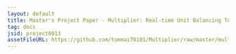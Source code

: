 ```yaml
---
layout: default
title: Master's Project Paper - Multiplier: Real-time Unit Balancing Tool
tag: docs
jsid: project0013
assetFileURL: https://github.com/tommai78101/Multiplier/raw/master/multiplier_final_rts_study.pdf
---
```

